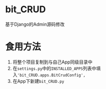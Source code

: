 # bit_CRUD
基于Django的Admin源码修改

# 食用方法
1. 将整个项目复制到与自己App同级目录中
2. 在`settings.py`中的`INSTALLED_APPS`列表中填入`'bit_CRUD.apps.BitCrudConfig',`
3.  在App下新建`bit_CRUD.py`
